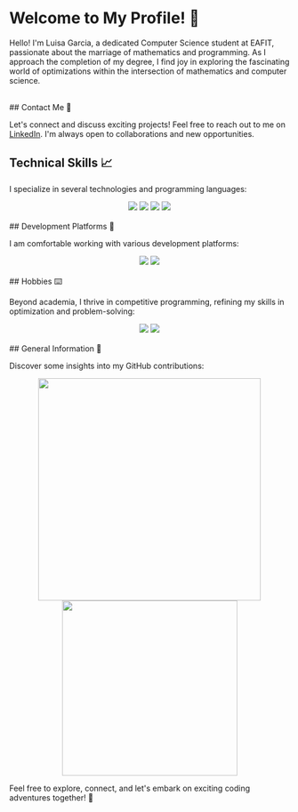 # Welcome to My Profile! 👋

Hello! I'm Luisa Garcia, a dedicated Computer Science student at EAFIT, passionate about the marriage of mathematics and programming. As I approach the completion of my degree, I find joy in exploring the fascinating world of optimizations within the intersection of mathematics and computer science.

</br>
## Contact Me 📩

Let's connect and discuss exciting projects! Feel free to reach out to me on [LinkedIn](https://www.linkedin.com/in/luisa-garcia-aa5ab31a4/). I'm always open to collaborations and new opportunities.
</br>
## Technical Skills 📈

I specialize in several technologies and programming languages:

<div align="center" id="all">
    <img src="https://img.shields.io/badge/MySQL-005C84?style=for-the-badge&logo=mysql&logoColor=white"/>
    <img src="https://img.shields.io/badge/PostgreSQL-316192?style=for-the-badge&logo=postgresql&logoColor=white"/>
    <img src="https://img.shields.io/badge/Python-14354C?style=for-the-badge&logo=python&logoColor=white" />
    <img src="https://img.shields.io/badge/C%2B%2B-00599C?style=for-the-badge&logo=c%2B%2B&logoColor=white" />
</div>
</br>
## Development Platforms 📁

I am comfortable working with various development platforms:

<div align="center" id="platforms">
    <img src="https://img.shields.io/badge/Visual_Studio_Code-0078D4?style=for-the-badge&logo=visual%20studio%20code&logoColor=white"/>
    <img src="https://img.shields.io/badge/Spyder%20Ide-FF0000?style=for-the-badge&logo=spyder%20ide&logoColor=white"/>
</div>
</br>
## Hobbies ⌨️

Beyond academia, I thrive in competitive programming, refining my skills in optimization and problem-solving:

<div align="center" id="languages">
    <img src="https://img.shields.io/badge/Codeforces-445f9d?style=for-the-badge&logo=Codeforces&logoColor=white" />
    <img src="https://img.shields.io/badge/-LeetCode-FFA116?style=for-the-badge&logo=LeetCode&logoColor=black" />
</div>
</br>
## General Information 💾

Discover some insights into my GitHub contributions:

<div align="center" id="general">
    <img src="https://github-readme-stats.vercel.app/api?username=LuisaMG01&theme=blue-green" width="400" />
    <img src="https://github-readme-stats.vercel.app/api/top-langs/?username=LuisaMG01&theme=blue-green" width="315" />
</div>

Feel free to explore, connect, and let's embark on exciting coding adventures together! 🚀
